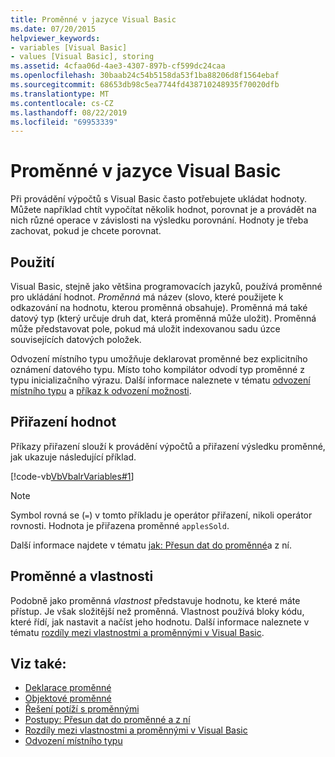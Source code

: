 ```yaml
---
title: Proměnné v jazyce Visual Basic
ms.date: 07/20/2015
helpviewer_keywords:
- variables [Visual Basic]
- values [Visual Basic], storing
ms.assetid: 4cfaa06d-4ae3-4307-897b-cf599dc24caa
ms.openlocfilehash: 30baab24c54b5158da53f1ba88206d8f1564ebaf
ms.sourcegitcommit: 68653db98c5ea7744fd438710248935f70020dfb
ms.translationtype: MT
ms.contentlocale: cs-CZ
ms.lasthandoff: 08/22/2019
ms.locfileid: "69953339"
---
```

# <a name="variables-in-visual-basic"></a>Proměnné v jazyce Visual Basic
Při provádění výpočtů s Visual Basic často potřebujete ukládat hodnoty. Můžete například chtít vypočítat několik hodnot, porovnat je a provádět na nich různé operace v závislosti na výsledku porovnání. Hodnoty je třeba zachovat, pokud je chcete porovnat.  
  
## <a name="usage"></a>Použití  
 Visual Basic, stejně jako většina programovacích jazyků, používá proměnné pro ukládání hodnot. *Proměnná* má název (slovo, které použijete k odkazování na hodnotu, kterou proměnná obsahuje). Proměnná má také datový typ (který určuje druh dat, která proměnná může uložit). Proměnná může představovat pole, pokud má uložit indexovanou sadu úzce souvisejících datových položek.  
  
 Odvození místního typu umožňuje deklarovat proměnné bez explicitního oznámení datového typu. Místo toho kompilátor odvodí typ proměnné z typu inicializačního výrazu. Další informace naleznete v tématu [odvození místního typu](../../../../visual-basic/programming-guide/language-features/variables/local-type-inference.md) a [příkaz k odvození možnosti](../../../../visual-basic/language-reference/statements/option-infer-statement.md).  
  
## <a name="assigning-values"></a>Přiřazení hodnot  
 Příkazy přiřazení slouží k provádění výpočtů a přiřazení výsledku proměnné, jak ukazuje následující příklad.  
  
 [!code-vb[VbVbalrVariables#1](~/samples/snippets/visualbasic/VS_Snippets_VBCSharp/VbVbalrVariables/VB/Class1.vb#1)]  
  
> [!NOTE]
> Symbol rovná se (`=`) v tomto příkladu je operátor přiřazení, nikoli operátor rovnosti. Hodnota je přiřazena proměnné `applesSold`.  
  
 Další informace najdete v tématu [jak: Přesun dat do proměnné](../../../../visual-basic/programming-guide/language-features/variables/how-to-move-data-into-and-out-of-a-variable.md)a z ní.  
  
## <a name="variables-and-properties"></a>Proměnné a vlastnosti  
 Podobně jako proměnná *vlastnost* představuje hodnotu, ke které máte přístup. Je však složitější než proměnná. Vlastnost používá bloky kódu, které řídí, jak nastavit a načíst jeho hodnotu. Další informace naleznete v tématu [rozdíly mezi vlastnostmi a proměnnými v Visual Basic](../../../../visual-basic/programming-guide/language-features/procedures/differences-between-properties-and-variables.md).  
  
## <a name="see-also"></a>Viz také:

- [Deklarace proměnné](../../../../visual-basic/programming-guide/language-features/variables/variable-declaration.md)
- [Objektové proměnné](../../../../visual-basic/programming-guide/language-features/variables/object-variables.md)
- [Řešení potíží s proměnnými](../../../../visual-basic/programming-guide/language-features/variables/troubleshooting-variables.md)
- [Postupy: Přesun dat do proměnné a z ní](../../../../visual-basic/programming-guide/language-features/variables/how-to-move-data-into-and-out-of-a-variable.md)
- [Rozdíly mezi vlastnostmi a proměnnými v Visual Basic](../../../../visual-basic/programming-guide/language-features/procedures/differences-between-properties-and-variables.md)
- [Odvození místního typu](../../../../visual-basic/programming-guide/language-features/variables/local-type-inference.md)
